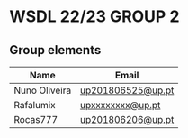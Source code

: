 # WSDL 22/23 GROUP 2

## Group elements

|Name|Email|
|----|----|
|Nuno Oliveira| up201806525@up.pt|
|Rafalumix|upxxxxxxxx@up.pt|
|Rocas777|up201806206@up.pt|